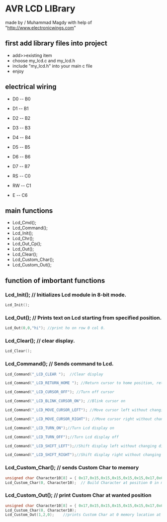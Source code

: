 # AVR LCD LIBrary 
made by / Muhammad Magdy with help of "http://www.electronicwings.com"


## first add library files into project 
* add>>existing item
* choose my_lcd.c and my_lcd.h
* include "my_lcd.h" into your main c file 
* enjoy

## electrical wiring

* D0 -- B0 
* D1 -- B1
* D2 -- B2
* D3 -- B3
* D4 -- B4
* D5 -- B5
* D6 -- B6
* D7 -- B7

* RS -- C0
* RW -- C1
* E  -- C6


## main functions

* Lcd_Cmd();
* Lcd_Command();
* Lcd_Init();
* Lcd_Chr();
* Lcd_Out_Cp();
* Lcd_Out();
* Lcd_Clear();
* Lcd_Custom_Char();
* Lcd_Custom_Out();

## function of imbortant functions 

### Lcd_Init(); // Initializes Lcd module in 8-bit mode. 
```c
Lcd_Init();
```

### Lcd_Out(); // Prints text on Lcd starting from specified position.
```c
Lcd_Out(0,0,"hi"); //print ho on row 0 col 0.
```

### Lcd_Clear(); // clear display.            
```c
Lcd_Clear();
```


### Lcd_Command(); // Sends command to Lcd.
```c
Lcd_Command("_LCD_CLEAR ");  //Clear display
```
```c
Lcd_Command("_LCD_RETURN_HOME "); //Return cursor to home position, returns a shifted display to its original position.
```
```c
Lcd_Command("_LCD_CURSOR_OFF"); //Turn off cursor
```
```c
Lcd_Command("_LCD_BLINK_CURSOR_ON"); //Blink cursor on
```
```c
Lcd_Command("_LCD_MOVE_CURSOR_LEFT"); //Move cursor left without changing display data RAM
```
```c
Lcd_Command("_LCD_MOVE_CURSOR_RIGHT"); //Move cursor right without changing display data RAM
```
```c
Lcd_Command("_LCD_TURN_ON");//Turn Lcd display on
```
```c
Lcd_Command("_LCD_TURN_OFF");//Turn Lcd display off
```
```c
Lcd_Command("_LCD_SHIFT_LEFT");//Shift display left without changing display data RAM
```
```c
Lcd_Command("_LCD_SHIFT_RIGHT");//Shift display right without changing display data RAM
```

### Lcd_Custom_Char(); //  sends Custom Char to memory
```c
unsigned char Character10[8] = { 0x17,0x15,0x15,0x15,0x15,0x15,0x17,0x00 };
Lcd_Custom_Char(0, Character10);  // Build Character at position 0 in memory.
```

### Lcd_Custom_Out(); //  print Custom Char at wanted position
```c
unsigned char Character10[8] = { 0x17,0x15,0x15,0x15,0x15,0x15,0x17,0x00 };
Lcd_Custom_Char(0, Character10);  
Lcd_Custom_Out(1,2,0);    //prints Custom Char at 0 memory location at 2nd row 3rd col
```




